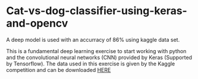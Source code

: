 # Cat-vs-dog-classifier-using-keras-and-opencv
A deep model is used with an accurracy of 86% using kaggle data set.

This is a fundamental deep learning exercise to start working with python and the convolutional neural networks (CNN) provided by Keras (Supported by Tensorflow).
The data used in this exercise is given by the Kaggle competition and can be downloaded [HERE](https://www.kaggle.com/c/dogs-vs-cats/data)
